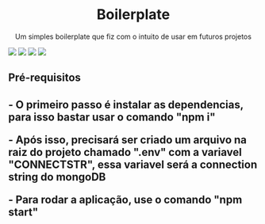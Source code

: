 <h1 align="center">Boilerplate</h1>
<p align="center">Um simples boilerplate que fiz com o intuito de usar em futuros projetos</p>
<span><img src="https://img.shields.io/static/v1?label=mongoose&message=^6.9.0&color=blue&style=plastic&logo=npm"></span>
<span><img src="https://img.shields.io/static/v1?label=express&message=^4.18.2&color=blue&style=plastic&logo=express"></span>
<span><img src="https://img.shields.io/static/v1?label=webpack&message=^5.75.0&color=blue&style=plastic&logo=webpack"></span>
<span><img src="https://img.shields.io/static/v1?label=dotenv&message=^16.0.3&color=blue&style=plastic&logo=dotenv"></span>
<h2 align="left">Pré-requisitos<h2>
<p align="left">- O primeiro passo é instalar as dependencias, para isso bastar usar o comando "npm i"</p>
<p align="left">- Após isso, precisará ser criado um arquivo na raiz do projeto chamado ".env" com a variavel "CONNECTSTR", essa variavel será a connection string do mongoDB</p>
<p align="left">- Para rodar a aplicação, use o comando "npm start"</p>